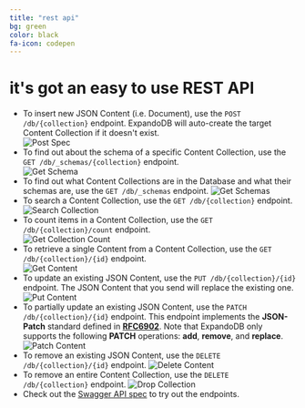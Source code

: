 ```yaml
---
title: "rest api"
bg: green 
color: black
fa-icon: codepen
---
```


# **it's got an easy to use REST API**

- To insert new JSON Content (i.e. Document), use the `POST /db/{collection}` endpoint. ExpandoDB will auto-create the target Content Collection if it doesn't exist.  
  ![Post Spec](img/post-spec.png)
- To find out about the schema of a specific Content Collection, use the `GET /db/_schemas/{collection}` endpoint.  
  ![Get Schema](img/get-schema.PNG)
- To find out what Content Collections are in the Database and what their schemas are, use the `GET /db/_schemas` endpoint.
  ![Get Schemas](img/get-schemas.png)    
- To search a Content Collection, use the `GET /db/{collection}` endpoint.  
  ![Search Collection](img/search-collection.png)
- To count items in a Content Collection, use the `GET /db/{collection}/count` endpoint.  
  ![Get Collection Count](img/get-collection-count.png)
- To retrieve a single Content from a Content Collection, use the `GET /db/{collection}/{id}` endpoint.  
  ![Get Content](img/get-content.png)    
- To update an existing JSON Content, use the `PUT /db/{collection}/{id}` endpoint. The JSON Content that you send will 
  replace the existing one.
  ![Put Content](img/put-collection.png)
- To partially update an existing JSON Content, use the `PATCH /db/{collection}/{id}` endpoint. This endpoint implements
  the **JSON-Patch** standard defined in [**RFC6902**](https://tools.ietf.org/html/rfc6902). Note that ExpandoDB only supports
  the following **PATCH** operations: **add**, **remove**, and **replace**.
  ![Patch Content](img/patch-collection.png)  
- To remove an existing JSON Content, use the `DELETE /db/{collection}/{id}` endpoint.
  ![Delete Content](img/delete-collection.png) 
- To remove an entire Content Collection, use the `DELETE /db/{collection}` endpoint.
  ![Drop Collection](img/drop-collection.png) 
- Check out the [Swagger API spec](http://localhost:9000/api-spec/index.html) to try out the endpoints.

